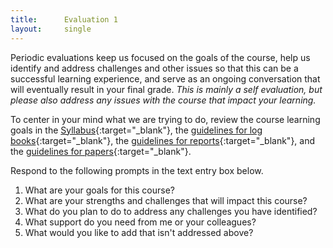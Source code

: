 ```yaml
---
title:      Evaluation 1
layout:     single
---
```

Periodic evaluations keep us focused on the goals of the course, help us identify and address challenges and other issues so that this can be a successful learning experience, and serve as an ongoing conversation that will eventually result in your final grade. *This is mainly a self evaluation, but please also address any issues with the course that impact your learning.*

To center in your mind what we are trying to do, review the course learning goals in the [Syllabus](https://rileyle.github.io/PHYS328W/syllabus.html){:target="_blank"}, the [guidelines for log books](https://rileyle.github.io/PHYS328W/guides/p328_log_guide.html){:target="_blank"}, the [guidelines for reports](https://rileyle.github.io/PHYS328W/guides/p328_report_guide.html){:target="_blank"}, and the [guidelines for papers](https://rileyle.github.io/PHYS328W/guides/p328_paper_guide.html){:target="_blank"}. 

Respond to the following prompts in the text entry box below. 

1. What are your goals for this course?
2. What are your strengths and challenges that will impact this course?
3. What do you plan to do to address any challenges you have identified?
4. What support do you need from me or your colleagues?
5. What would you like to add that isn't addressed above?
